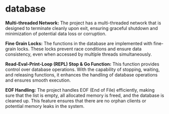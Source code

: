 # database
**Multi-threaded Network:** The project has a multi-threaded network that is designed to terminate cleanly upon exit, ensuring graceful shutdown and minimization of potential data loss or corruption.

**Fine Grain Locks:** The functions in the database are implemented with fine-grain locks. These locks prevent race conditions and ensure data consistency, even when accessed by multiple threads simultaneously.

**Read-Eval-Print-Loop (REPL) Stop & Go Function:** This function provides control over database operations. With the capability of stopping, waiting, and releasing functions, it enhances the handling of database operations and ensures smooth execution.

**EOF Handling:** The project handles EOF (End of File) efficiently, making sure that the list is empty, all allocated memory is freed, and the database is cleaned up. This feature ensures that there are no orphan clients or potential memory leaks in the system.
